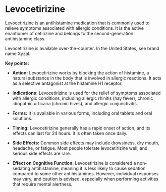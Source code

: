 # Levocetirizine

Levocetirizine is an antihistamine medication that is commonly used to relieve symptoms associated with allergic conditions. It is the active enantiomer of cetirizine and belongs to the second-generation antihistamine class. 

Levocetirizine is available over-the-counter. In the United States, see brand name Xyzal.

**Key points:**

* **Action:** Levocetirizine works by blocking the action of histamine, a natural substance in the body that is involved in allergic reactions. It acts as a selective antagonist at the histamine H1 receptor.

* **Indications:** Levocetirizine is used for the relief of symptoms associated with allergic conditions, including allergic rhinitis (hay fever), chronic idiopathic urticaria (chronic hives), and allergic conjunctivitis.

* **Forms:** It is available in various forms, including oral tablets and oral solutions.

* **Timing:** Levocetirizine generally has a rapid onset of action, and its effects can last for 24 hours. It is often taken once daily.

* **Side Effects:** Common side effects may include drowsiness, dry mouth, headache, or fatigue. Most people tolerate levocetirizine well, and serious side effects are rare.

* **Effect on Cognitive Function:** Levocetirizine is considered a non-sedating antihistamine, meaning it is less likely to cause sedation compared to some other antihistamines. However, individual responses may vary, and caution is advised, especially when performing activities that require mental alertness.
